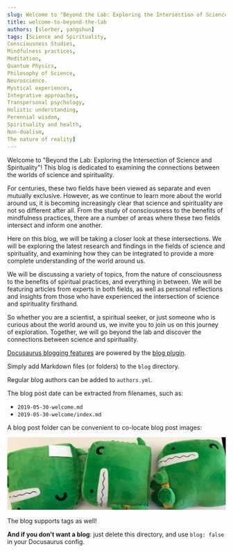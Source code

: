 ```yaml
---
slug: Welcome to "Beyond the Lab: Exploring the Intersection of Science and Spirituality
title: welcome-to-beyond-the-lab
authors: [slorber, yangshun]
tags: [Science and Spirituality,
Consciousness Studies,
Mindfulness practices,
Meditation,
Quantum Physics,
Philosophy of Science,
Neuroscience.
Mystical experiences,
Integrative approaches,
Transpersonal psychology,
Holistic understanding,
Perennial wisdom,
Spirituality and health,
Non-dualism,
The nature of reality]
---
```


Welcome to "Beyond the Lab: Exploring the Intersection of Science and Spirituality"! This blog is dedicated to examining the connections between the worlds of science and spirituality.

For centuries, these two fields have been viewed as separate and even mutually exclusive. However, as we continue to learn more about the world around us, it is becoming increasingly clear that science and spirituality are not so different after all. From the study of consciousness to the benefits of mindfulness practices, there are a number of areas where these two fields intersect and inform one another.

Here on this blog, we will be taking a closer look at these intersections. We will be exploring the latest research and findings in the fields of science and spirituality, and examining how they can be integrated to provide a more complete understanding of the world around us.

We will be discussing a variety of topics, from the nature of consciousness to the benefits of spiritual practices, and everything in between. We will be featuring articles from experts in both fields, as well as personal reflections and insights from those who have experienced the intersection of science and spirituality firsthand.

So whether you are a scientist, a spiritual seeker, or just someone who is curious about the world around us, we invite you to join us on this journey of exploration. Together, we will go beyond the lab and discover the connections between science and spirituality.

[Docusaurus blogging features](https://docusaurus.io/docs/blog) are powered by the [blog plugin](https://docusaurus.io/docs/api/plugins/@docusaurus/plugin-content-blog).

Simply add Markdown files (or folders) to the `blog` directory.

Regular blog authors can be added to `authors.yml`.

The blog post date can be extracted from filenames, such as:

- `2019-05-30-welcome.md`
- `2019-05-30-welcome/index.md`

A blog post folder can be convenient to co-locate blog post images:

![Docusaurus Plushie](./docusaurus-plushie-banner.jpeg)

The blog supports tags as well!

**And if you don't want a blog**: just delete this directory, and use `blog: false` in your Docusaurus config.
